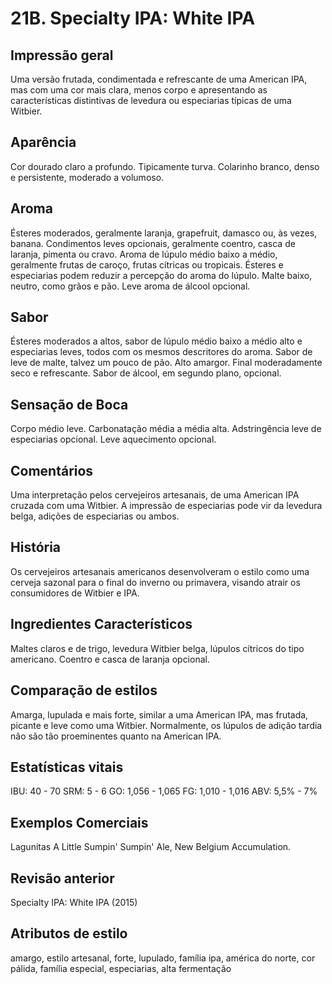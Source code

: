 # 21B. Specialty IPA: White IPA

## Impressão geral

Uma versão frutada, condimentada e refrescante de uma American IPA, mas com uma cor mais clara, menos corpo e apresentando as características distintivas de levedura ou especiarias típicas de uma Witbier.

## Aparência

Cor dourado claro a profundo. Tipicamente turva. Colarinho branco, denso e persistente, moderado a volumoso.

## Aroma

Ésteres moderados, geralmente laranja, grapefruit, damasco ou, às vezes, banana. Condimentos leves opcionais, geralmente coentro, casca de laranja, pimenta ou cravo. Aroma de lúpulo médio baixo a médio, geralmente frutas de caroço, frutas cítricas ou tropicais. Ésteres e especiarias podem reduzir a percepção do aroma do lúpulo. Malte baixo, neutro, como grãos e pão. Leve aroma de álcool opcional.

## Sabor

Ésteres moderados a altos, sabor de lúpulo médio baixo a médio alto e especiarias leves, todos com os mesmos descritores do aroma. Sabor de leve de malte, talvez um pouco de pão. Alto amargor. Final moderadamente seco e refrescante. Sabor de álcool, em segundo plano, opcional.

## Sensação de Boca

Corpo médio leve. Carbonatação média a média alta. Adstringência leve de especiarias opcional. Leve aquecimento opcional.

## Comentários

Uma interpretação pelos cervejeiros artesanais, de uma American IPA cruzada com uma Witbier. A impressão de especiarias pode vir da levedura belga, adições de especiarias ou ambos.

## História

Os cervejeiros artesanais americanos desenvolveram o estilo como uma cerveja sazonal para o final do inverno ou primavera, visando atrair os consumidores de Witbier e IPA.

## Ingredientes Característicos

Maltes claros e de trigo, levedura Witbier belga, lúpulos cítricos do tipo americano. Coentro e casca de laranja opcional.

## Comparação de estilos

Amarga, lupulada e mais forte, similar a uma American IPA, mas frutada, picante e leve como uma Witbier. Normalmente, os lúpulos de adição tardia não são tão proeminentes quanto na American IPA.

## Estatísticas vitais

IBU: 40 - 70
SRM: 5 - 6
GO: 1,056 - 1,065
FG: 1,010 - 1,016
ABV: 5,5% - 7%

## Exemplos Comerciais

Lagunitas A Little Sumpin' Sumpin' Ale, New Belgium Accumulation.

## Revisão anterior

Specialty IPA: White IPA (2015)

## Atributos de estilo

amargo, estilo artesanal, forte, lupulado, família ipa, américa do norte, cor pálida, família especial, especiarias, alta fermentação